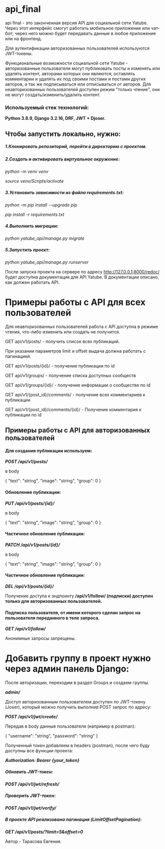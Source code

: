 # api_final
api final - это законченная версия API для социальной сети Yatube. Через этот интерфейс смогут работать мобильное приложение или чат-бот; через него можно будет передавать данные в любое приложение или на фронтенд. 

Для аутентификации авторизованных пользователей используются JWT-токены.

Функциональные возможности социальной сети Yatube - авторизованные пользователи могут публиковать посты и изменять или удалять контент, авторами которых они являются; оставлять комментарии и удалять их под своими постами и постами других авторов, а так же подписываться или отписываться от авторов. 
Для неавторизованных пользователей доступен режим "только чтение", они не могут создать/изменить/удалить контент.

### Используемый стек технологий: ###
**Python 3.8.9,
Django 3.2.16,
DRF,
JWT + Djoser.**

## Чтобы запустить локально, нужно: ##

##### 1.Клонировать репозиторий, перейти в директорию с проектом. #####

##### 2.Создать и активировать виртуальное окружение: #####
*python -m venv venv* 

*source venv/Scripts/activate*

##### 3.Установить зависимости из файла requirements.txt: #####
*python -m pip install --upgrade pip* 

*pip install -r requirements.txt*

##### 4.Выполнить миграции: #####
*python yatube_api/manage.py migrate*

##### 5.Запустить проект: #####
*python yatube_api/manage.py runserver*

После запуска проекта на сервере по адресу  http://127.0.0.1:8000/redoc/ будет доступна документация для API Yatube. 
В документации описано, как должен работать API. 

# Примеры работы с API для всех пользователей #

Для неавторизованных пользователей работа с API доступна в режиме чтения, что-либо изменить или создать не получится.

GET api/v1/posts/ - получить список всех публикаций.

При указании параметров limit и offset выдача должна работать с пагинацией.

GET api/v1/posts/{id}/ - получение публикации по id

GET api/v1/groups/ - получение списка доступных сообществ

GET api/v1/groups/{id}/ - получение информации о сообществе по id

GET api/v1/{post_id}/comments/ - получение всех комментариев к публикации

GET api/v1/{post_id}/comments/{id}/ - Получение комментария к публикации по id

## Примеры работы с API для авторизованных пользователей ##

#### Для создания публикации используем: ####

***POST /api/v1/posts/***

в body

{
"text": "string",
"image": "string",
"group": 0
}

#### Обновление публикации: ####

***PUT /api/v1/posts/{id}/***

в body

{
"text": "string",
"image": "string",
"group": 0
}

#### Частичное обновление публикации: ####

***PATCH /api/v1/posts/{id}/***

в body

{
"text": "string",
"image": "string",
"group": 0
}

#### Частичное обновление публикации: ####

***DEL /api/v1/posts/{id}/***

Получение доступа к эндпоинту **/api/v1/follow/ (подписки) доступен только для авторизованных пользователей.**

#### Подписка пользователя, от имени которого сделан запрос на пользователя переданного в теле запроса. ####

***GET /api/v1/follow/***

Анонимные запросы запрещены.

# Добавить группу в проект нужно через админ панель Django: #

После авторизации, переходим в раздел Groups и создаем группы.

***admin/***

Доступ авторизованным пользователем доступен по JWT-токену (Joser), который можно получить выполнив POST запрос по адресу:

***POST /api/v1/jwt/create/***

Передав в body данные пользователя (например в postman):

{
"username": "string",
"password": "string"
}

Полученный токен добавляем в headers (postman), после чего буду доступны все функции проекта:

***Authorization: Bearer {your_token}***

##### Обновить JWT-токен: #####

***POST /api/v1/jwt/refresh/***

##### Проверить JWT-токен: #####

***POST /api/v1/jwt/verify/***

##### В проекте API реализована пагинация (LimitOffsetPagination): #####

***GET /api/v1/posts/?limit=5&offset=0***

Автор - Тарасова Евгения.
